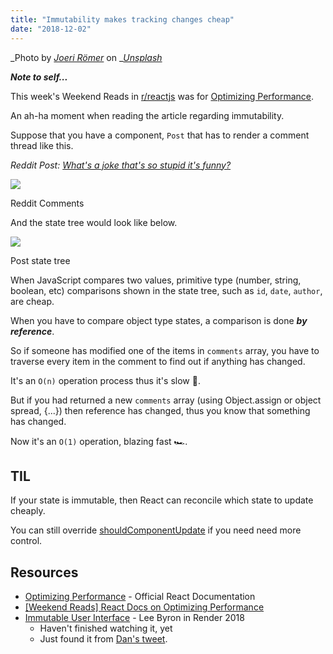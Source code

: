 ```yaml
---
title: "Immutability makes tracking changes cheap"
date: "2018-12-02"
---
```


_Photo by _[_Joeri Römer_](https://unsplash.com/photos/Xne1N4yZuOY?utm_source=unsplash&utm_medium=referral&utm_content=creditCopyText)_ on _[_Unsplash_](https://unsplash.com/search/photos/boulder?utm_source=unsplash&utm_medium=referral&utm_content=creditCopyText)

_**Note to self...**_

This week's Weekend Reads in [r/reactjs](https://www.reddit.com/r/reactjs) was for [Optimizing Performance](https://reactjs.org/docs/optimizing-performance.html).

An ah-ha moment when reading the article regarding immutability.

Suppose that you have a component, `Post` that has to render a comment thread like this.

_Reddit Post:_ [_What's a joke that's so stupid it's funny?_](https://www.reddit.com/r/AskReddit/comments/a26y06/whats_a_joke_thats_so_stupid_its_funny/)

![](https://www.slightedgecoder.com/wp-content/uploads/2018/12/reddit-comments.jpg)

Reddit Comments

And the state tree would look like below.

![](https://www.slightedgecoder.com/wp-content/uploads/2018/12/comment-tree.png)

Post state tree

When JavaScript compares two values, primitive type (number, string, boolean, etc) comparisons shown in the state tree, such as `id`, `date`, `author`, are cheap.

When you have to compare object type states, a comparison is done _**by reference**_. 

So if someone has modified one of the items in `comments` array, you have to traverse every item in the comment to find out if anything has changed.

It's an `O(n)` operation process thus it's slow 🦄.

But if you had returned a new `comments` array (using Object.assign or object spread, {...}) then reference has changed, thus you know that something has changed.

Now it's an `O(1)` operation, blazing fast 🏎.

## TIL

If your state is immutable, then React can reconcile which state to update cheaply.

You can still override [shouldComponentUpdate](https://reactjs.org/docs/react-component.html#shouldcomponentupdate) if you need need more control.

## Resources

- [Optimizing Performance](https://reactjs.org/docs/optimizing-performance.html) - Official React Documentation
- [\[Weekend Reads\] React Docs on Optimizing Performance](https://www.reddit.com/r/reactjs/comments/a1y5ej/weekend_reads_react_docs_on_optimizing_performance/)
- [Immutable User Interface](https://vimeo.com/album/3953264/video/166790294) - Lee Byron in Render 2018
    - Haven't finished watching it, yet
    - Just found it from [Dan's tweet](https://twitter.com/dan_abramov/status/735530699231531008).
